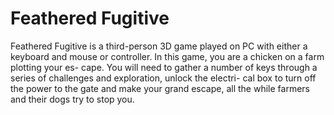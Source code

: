# Feathered Fugitive 
Feathered Fugitive is a third-person 3D game played on
PC with either a keyboard and mouse or controller. In
this game, you are a chicken on a farm plotting your es-
cape. You will need to gather a number of keys through
a series of challenges and exploration, unlock the electri-
cal box to turn off the power to the gate and make your
grand escape, all the while farmers and their dogs try to
stop you.
